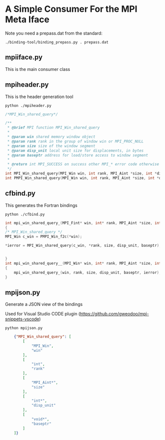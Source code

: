# A Simple Consumer For the MPI Meta Iface

Note you need a prepass.dat from the standard:

```
./binding-tool/binding_prepass.py . prepass.dat
```

## mpiiface.py

This is the main consumer class

## mpiheader.py

This is the header generation tool

```
python ./mpiheader.py
```

```c
/*MPI_Win_shared_query*/

/**
 * @brief MPI function MPI_Win_shared_query
 *
 * @param win shared memory window object
 * @param rank rank in the group of window win or MPI_PROC_NULL
 * @param size size of the window segment
 * @param disp_unit local unit size for displacements, in bytes
 * @param baseptr address for load/store access to window segment
 *
 * @return int MPI_SUCCESS on success other MPI_* error code otherwise
 */
int MPI_Win_shared_query(MPI_Win win, int rank, MPI_Aint *size, int *disp_unit, void *baseptr);
int PMPI_Win_shared_query(MPI_Win win, int rank, MPI_Aint *size, int *disp_unit, void *baseptr);
```

## cfbind.py

This generates the Fortran bindings

```
python ./cfbind.py
```

```c
int mpi_win_shared_query_(MPI_Fint* win, int* rank, MPI_Aint *size, int *disp_unit, void *baseptr, int *ierror)
{
/* MPI_Win_shared_query */
MPI_Win c_win = PMPI_Win_f2c(*win);

*ierror = MPI_Win_shared_query(c_win, *rank, size, disp_unit, baseptr);


}
int mpi_win_shared_query__(MPI_Win* win, int* rank, MPI_Aint *size, int *disp_unit, void *baseptr, int *ierror)
{
	mpi_win_shared_query_(win, rank, size, disp_unit, baseptr, ierror);
}
```

## mpijson.py

Generate a JSON view of the bindings

Used for Visual Studio CODE plugin (https://github.com/gweodoo/mpi-snippets-vscode)

```
python mpijson.py
```

```json
    {"MPI_Win_shared_query": [
        [
            "MPI_Win",
            "win"
        ],
        [
            "int",
            "rank"
        ],
        [
            "MPI_Aint*",
            "size"
        ],
        [
            "int*",
            "disp_unit"
        ],
        [
            "void*",
            "baseptr"
        ]
    ]}
```
